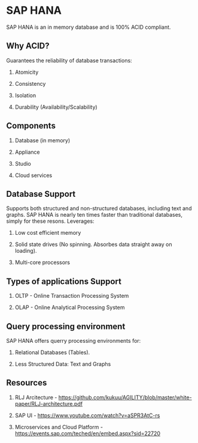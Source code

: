# SAP HANA

SAP HANA is an in memory database and is 100% ACID compliant. 


## Why ACID?

Guarantees the reliability of database transactions:

1. Atomicity

2. Consistency

3. Isolation

4. Durability (Availability/Scalability)


## Components

1. Database (in memory)

2. Appliance

3. Studio

4. Cloud services


## Database Support

Supports both structured and non-structured databases, including text and graphs. SAP HANA is nearly ten times faster than traditional databases, simply for these resons. Leverages:

1. Low cost efficient memory

2. Solid state drives (No spinning. Absorbes data straight away on loading).

3. Multi-core processors


## Types of applications Support

1. OLTP - Online Transaction Processing System

2. OLAP - Online Analytical Processing System


## Query processing environment

SAP HANA offers querry processing environments for:

1. Relational Databases (Tables).

2. Less Structured Data: Text and Graphs


## Resources

1. RLJ Arcitecture - https://github.com/kukuu/AGILITY/blob/master/white-paper/RLJ-architecture.pdf  

2. SAP UI - https://www.youtube.com/watch?v=aSPR3AtC-rs

3. Microservices and Cloud Platform - https://events.sap.com/teched/en/embed.aspx?sid=22720
